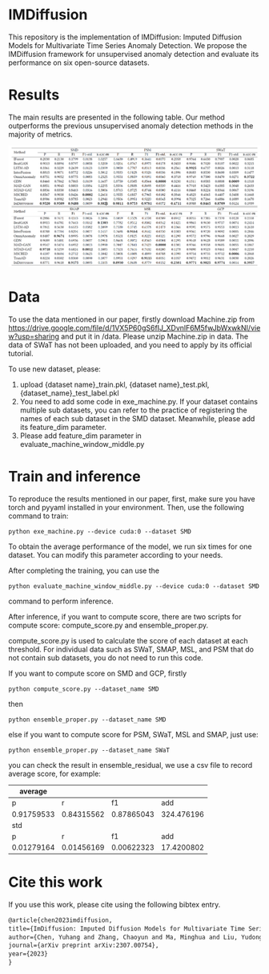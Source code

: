 # IMDiffusion

This repository is the implementation of IMDiffusion: Imputed Diffusion Models for Multivariate Time Series Anomaly Detection. We propose the IMDiffusion framework for unsupervised anomaly detection and evaluate its performance on six open-source datasets.

# Results
The main results are presented in the following table. Our method outperforms the previous unsupervised anomaly detection methods in the majority of metrics.

![Image Description](result.png)

# Data
To use the data mentioned in our paper, firstly download Machine.zip from https://drive.google.com/file/d/1VX5P60gS6fIJ_XDvnlF6M5fwJbWxwkNI/view?usp=sharing and put it in /data.
Please unzip Machine.zip in data. The data of SWaT has not been uploaded, and you need to apply by its official tutorial.

To use new dataset, please:

1. upload {dataset name}_train.pkl, {dataset name}_test.pkl, {dataset_name}_test_label.pkl
2. You need to add some code in exe_machine.py. If your dataset contains multiple sub datasets, you can refer to the practice of registering the names of each sub dataset in the SMD dataset. Meanwhile, please add its feature_dim parameter.
3. Please add feature_dim parameter in evaluate_machine_window_middle.py

# Train and inference


To reproduce the results mentioned in our paper, first, make sure you have torch and pyyaml installed in your environment. Then, use the following command to train:
```shell
python exe_machine.py --device cuda:0 --dataset SMD
```

To obtain the average performance of the model, we run six times for one dataset. You can modify this parameter according to your needs.

After completing the training, you can use the

```shell
python evaluate_machine_window_middle.py --device cuda:0 --dataset SMD
```

command to perform inference.

After inference, if you want to compute score, there are two scripts for compute score: compute_score.py and ensemble_proper.py.

compute_score.py is used to calculate the score of each dataset at each threshold. For individual data such as SWaT, SMAP, MSL, and PSM that do not contain sub datasets, you do not need to run this code.

If you want to compute score on SMD and GCP, firstly 
```shell
python compute_score.py --dataset_name SMD
```

then

```shell
python ensemble_proper.py --dataset_name SMD
```

else if you want to compute score for PSM, SWaT, MSL and SMAP, just use:

```shell
python ensemble_proper.py --dataset_name SWaT
```

you can check the result in ensemble_residual, we use a csv file to record average score, for example:

| average    |            |            |            |
| ---------- | ---------- | ---------- | ---------- |
| p          | r          | f1         | add        |
| 0.91759533 | 0.84315562 | 0.87865043 | 324.476196 |
| std        |            |            |            |
| p          | r          | f1         | add        |
| 0.01279164 | 0.01456169 | 0.00622323 | 17.4200802 |


# Cite this work

If you use this work, please cite using the following bibtex entry.

```markdown
@article{chen2023imdiffusion,
title={ImDiffusion: Imputed Diffusion Models for Multivariate Time Series Anomaly Detection},
author={Chen, Yuhang and Zhang, Chaoyun and Ma, Minghua and Liu, Yudong and Ding, Ruomeng and Li, Bowen and He, Shilin and Rajmohan, Saravan and Lin, Qingwei and Zhang, Dongmei},
journal={arXiv preprint arXiv:2307.00754},
year={2023}
}
```
